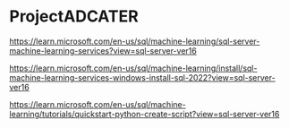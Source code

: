 # ProjectADCATER


https://learn.microsoft.com/en-us/sql/machine-learning/sql-server-machine-learning-services?view=sql-server-ver16

https://learn.microsoft.com/en-us/sql/machine-learning/install/sql-machine-learning-services-windows-install-sql-2022?view=sql-server-ver16

https://learn.microsoft.com/en-us/sql/machine-learning/tutorials/quickstart-python-create-script?view=sql-server-ver16